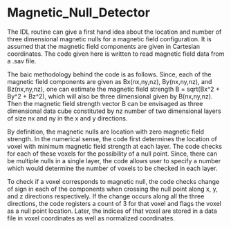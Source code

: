 # Magnetic_Null_Detector
The IDL routine can give a first hand idea about the location and number of three dimensional magnetic nulls for a magnetic field configuration. It is assumed that the magnetic field components are given in Cartesian coordinates. The code given here is written to read magnetic field data from a .sav file.

The baic methodology behind the code is as follows. Since, each of the magnetic field components are given as Bx(nx,ny,nz), By(nx,ny,nz), and Bz(nx,ny,nz), one can estimate the magnetic field strength B = sqrt(Bx^2 + By^2 + Bz^2), which will also be three dimensional given by B(nx,ny,nz). Then the magnetic field strength vector B can be envisaged as three dimensional data cube constituted by nz number of two dimensional layers of size nx and ny in the x and y directions.

By definition, the magnetic nulls are location with zero magnetic field strength. In the numerical sense, the code first determines the location of voxel with minimum magnetic field strength at each layer. The code checks for each of these voxels for the possibility of a null point. Since, there can be multiple nulls in a single layer, the code allows user to specify a number which would determine the number of voxels to be checked in each layer.

To check if a voxel corresponds to magnetic null, the code checks change of sign in each of the components when crossing the null point along x, y, and z directions respectively. If the change occurs along all the three directions, the code registers a count of 3 for that voxel and flags the voxel as a null point location. Later, the indices of that voxel are stored in a data file in voxel coordinates as well as normalized coordinates.
